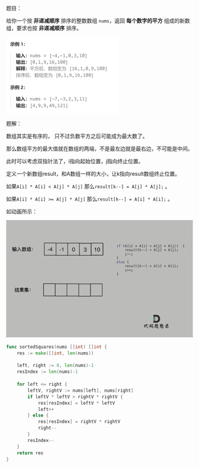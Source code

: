 题目：

给你一个按 **非递减顺序** 排序的整数数组 `nums`，返回 **每个数字的平方** 组成的新数组，要求也按 **非递减顺序** 排序。

<img src="977.有序数组的平方.assets/image-20240222193746172.png" alt="image-20240222193746172" style="zoom:50%;" />

题解：

数组其实是有序的， 只不过负数平方之后可能成为最大数了。

那么数组平方的最大值就在数组的两端，不是最左边就是最右边，不可能是中间。

此时可以考虑双指针法了，i指向起始位置，j指向终止位置。

定义一个新数组result，和A数组一样的大小，让k指向result数组终止位置。

如果`A[i] * A[i] < A[j] * A[j]` 那么`result[k--] = A[j] * A[j];` 。

如果`A[i] * A[i] >= A[j] * A[j]` 那么`result[k--] = A[i] * A[i];` 。

如动画所示：

![img](977.有序数组的平方.assets/977.有序数组的平方.gif)

```go
func sortedSquares(nums []int) []int {
    res := make([]int, len(nums))

    left, right := 0, len(nums)-1
    resIndex := len(nums)-1

    for left <= right {
        leftV, rightV := nums[left], nums[right]
        if leftV * leftV > rightV * rightV {
            res[resIndex] = leftV * leftV
            left++
        } else {
            res[resIndex] = rightV * rightV
            right--
        }
        resIndex--
    }
    return res
}
```

